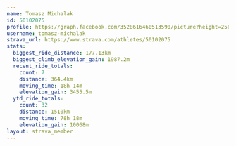 ```yaml
---
name: Tomasz Michalak
id: 50102075
profile: https://graph.facebook.com/3528616460513590/picture?height=256&width=256
username: tomasz-michalak
strava_url: https://www.strava.com/athletes/50102075
stats:
  biggest_ride_distance: 177.13km
  biggest_climb_elevation_gain: 1987.2m
  recent_ride_totals:
    count: 7
    distance: 364.4km
    moving_time: 18h 14m
    elevation_gain: 3455.5m
  ytd_ride_totals:
    count: 32
    distance: 1510km
    moving_time: 78h 18m
    elevation_gain: 10068m
layout: strava_member
--- 
```


